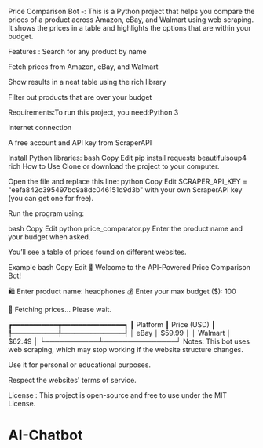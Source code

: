 Price Comparison Bot -:
This is a Python project that helps you compare the prices of a product across Amazon, eBay, and Walmart using web scraping. It shows the prices in a table and highlights the options that are within your budget.

Features :
Search for any product by name

Fetch prices from Amazon, eBay, and Walmart

Show results in a neat table using the rich library

Filter out products that are over your budget

Requirements:To run this project, you need:Python 3

Internet connection

A free account and API key from ScraperAPI

Install Python libraries:
bash
Copy
Edit
pip install requests beautifulsoup4 rich
How to Use
Clone or download the project to your computer.

Open the file and replace this line:
python
Copy
Edit
SCRAPER_API_KEY = "eefa842c395497bc9a8dc046151d9d3b"
with your own ScraperAPI key (you can get one for free).

Run the program using:

bash
Copy
Edit
python price_comparator.py
Enter the product name and your budget when asked.

You’ll see a table of prices found on different websites.

Example
bash
Copy
Edit
💸 Welcome to the API-Powered Price Comparison Bot!

🛍️ Enter product name: headphones
💰 Enter your max budget ($): 100

🔎 Fetching prices... Please wait.

┏━━━━━━━━━━━┳━━━━━━━━━━━━━━━┓
┃ Platform  ┃ Price (USD)   ┃
┡━━━━━━━━━━━╇━━━━━━━━━━━━━━━┩
│ eBay      │ $59.99        │
│ Walmart   │ $62.49        │
└───────────┴───────────────┘
Notes:
This bot uses web scraping, which may stop working if the website structure changes.

Use it for personal or educational purposes.

Respect the websites' terms of service.

License :
This project is open-source and free to use under the MIT License.

# AI-Chatbot
